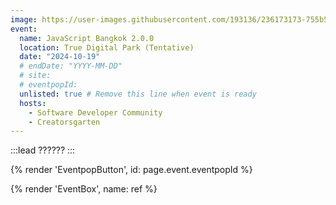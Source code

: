 ```yaml
---
image: https://user-images.githubusercontent.com/193136/236173173-755b513b-6398-46a7-9fcb-ced21153c094.png
event:
  name: JavaScript Bangkok 2.0.0
  location: True Digital Park (Tentative)
  date: "2024-10-19"
  # endDate: "YYYY-MM-DD"
  # site:
  # eventpopId:
  unlisted: true # Remove this line when event is ready
  hosts:
    - Software Developer Community
    - Creatorsgarten
---
```


:::lead
??????
:::

{% render 'EventpopButton', id: page.event.eventpopId %}

{% render 'EventBox', name: ref %}
